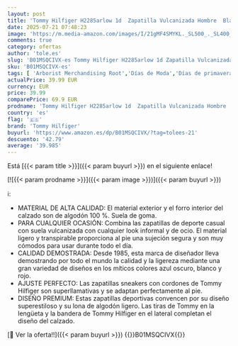 ```yaml
---
layout: post
title: 'Tommy Hilfiger H2285arlow 1d  Zapatilla Vulcanizada Hombre  Blanco  White   43 EU'
date: 2025-07-21 07:48:23
image: 'https://m.media-amazon.com/images/I/21gMF4SMYKL._SL500_._SL400_.jpg'
comments: true
category: ofertas
author: 'tole.es'
slug: 'B01MSQCIVX-es Tommy Hilfiger H2285arlow 1d Zapatilla Vulcanizada Hombre...'
sku: 'B01MSQCIVX-es'
tags: [ 'Arborist Merchandising Root','Días de Moda','Días de primavera, hasta -50%','ES MTBB Group 3','Hand-picked mens summer outfits','Ideas para regalos en Moda y Accesorios','Men Top Brands Bestsellers','Moda','Moda Hombre','Self Service','Softlines | Shoes | Co-gender','Special Features Stores','Top Brands Shoes Selection','Trainers','c8538d25-3af9-48d3-aeff-5f3ce5572a36_0','c8538d25-3af9-48d3-aeff-5f3ce5572a36_2101','c8538d25-3af9-48d3-aeff-5f3ce5572a36_222302','c8538d25-3af9-48d3-aeff-5f3ce5572a36_2301','c8538d25-3af9-48d3-aeff-5f3ce5572a36_2701','c8538d25-3af9-48d3-aeff-5f3ce5572a36_2901','c8538d25-3af9-48d3-aeff-5f3ce5572a36_3901','c8538d25-3af9-48d3-aeff-5f3ce5572a36_6001','c8538d25-3af9-48d3-aeff-5f3ce5572a36_6601','c8538d25-3af9-48d3-aeff-5f3ce5572a36_901','tommy hilfiger','zapatilla','🇪🇸', ]
actualPrice: 39.99 EUR
currency: EUR
price: 39.99
comparePrice: 69.9 EUR
prodname: 'Tommy Hilfiger H2285arlow 1d  Zapatilla Vulcanizada Hombre  Blanco  White   43 EU'
country: 'es'
flag: '🇪🇸'
brand: 'Tommy Hilfiger'
buyurl: 'https://www.amazon.es/dp/B01MSQCIVX/?tag=tolees-21'
descuento: '42.79'
average: '39.985'
---
```


Está [{{< param title >}}]({{< param buyurl >}}) en el siguiente enlace!

[![{{< param prodname >}}]({{< param image >}})]({{< param buyurl >}})

ℹ️:

- MATERIAL DE ALTA CALIDAD: El material exterior y el forro interior del calzado son de algodón 100 %. Suela de goma.
- PARA CUALQUIER OCASIÓN: Combina las zapatillas de deporte casual con suela vulcanizada con cualquier look informal y de ocio. El material ligero y transpirable proporciona al pie una sujeción segura y son muy cómodos para usar durante todo el día.
- CALIDAD DEMOSTRADA: Desde 1985, esta marca de diseñador lleva demostrando por todo el mundo la calidad y la ligereza mediante una gran variedad de diseños en los míticos colores azul oscuro, blanco y rojo.
- AJUSTE PERFECTO: Las zapatillas sneakers con cordones de Tommy Hilfiger son superllamativas y se adaptan perfectamente al pie.
- DISEÑO PREMIUM: Estas zapatillas deportivas convencen por su diseño superestiloso y su lona de algodón ligero. Las tiras de Tommy en la lengüeta y la bandera de Tommy Hilfiger en el lateral completan el diseño del calzado.

[🛒 Ver la oferta!!]({{< param buyurl >}})
{{<world>}}B01MSQCIVX{{</world>}}
